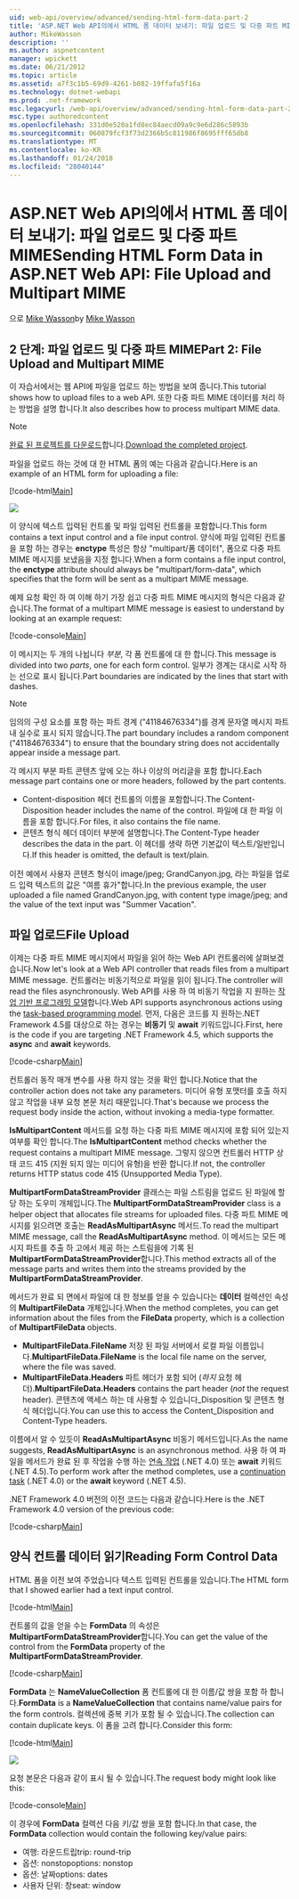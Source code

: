 ```yaml
---
uid: web-api/overview/advanced/sending-html-form-data-part-2
title: 'ASP.NET Web API의에서 HTML 폼 데이터 보내기: 파일 업로드 및 다중 파트 MIME | Microsoft Docs'
author: MikeWasson
description: ''
ms.author: aspnetcontent
manager: wpickett
ms.date: 06/21/2012
ms.topic: article
ms.assetid: a7f3c1b5-69d9-4261-b082-19ffafa5f16a
ms.technology: dotnet-webapi
ms.prod: .net-framework
msc.legacyurl: /web-api/overview/advanced/sending-html-form-data-part-2
msc.type: authoredcontent
ms.openlocfilehash: 331d0e520a1fd8ec84aecd09a9c9e6d286c5893b
ms.sourcegitcommit: 060879fcf3f73d2366b5c811986f8695fff65db8
ms.translationtype: MT
ms.contentlocale: ko-KR
ms.lasthandoff: 01/24/2018
ms.locfileid: "28040144"
---
```

<a name="sending-html-form-data-in-aspnet-web-api-file-upload-and-multipart-mime"></a><span data-ttu-id="6e8e5-102">ASP.NET Web API의에서 HTML 폼 데이터 보내기: 파일 업로드 및 다중 파트 MIME</span><span class="sxs-lookup"><span data-stu-id="6e8e5-102">Sending HTML Form Data in ASP.NET Web API: File Upload and Multipart MIME</span></span>
====================
<span data-ttu-id="6e8e5-103">으로 [Mike Wasson](https://github.com/MikeWasson)</span><span class="sxs-lookup"><span data-stu-id="6e8e5-103">by [Mike Wasson](https://github.com/MikeWasson)</span></span>

## <a name="part-2-file-upload-and-multipart-mime"></a><span data-ttu-id="6e8e5-104">2 단계: 파일 업로드 및 다중 파트 MIME</span><span class="sxs-lookup"><span data-stu-id="6e8e5-104">Part 2: File Upload and Multipart MIME</span></span>

<span data-ttu-id="6e8e5-105">이 자습서에서는 웹 API에 파일을 업로드 하는 방법을 보여 줍니다.</span><span class="sxs-lookup"><span data-stu-id="6e8e5-105">This tutorial shows how to upload files to a web API.</span></span> <span data-ttu-id="6e8e5-106">또한 다중 파트 MIME 데이터를 처리 하는 방법을 설명 합니다.</span><span class="sxs-lookup"><span data-stu-id="6e8e5-106">It also describes how to process multipart MIME data.</span></span>

> [!NOTE]
> <span data-ttu-id="6e8e5-107">[완료 된 프로젝트를 다운로드](https://code.msdn.microsoft.com/ASPNET-Web-API-File-Upload-a8c0fb0d)합니다.</span><span class="sxs-lookup"><span data-stu-id="6e8e5-107">[Download the completed project](https://code.msdn.microsoft.com/ASPNET-Web-API-File-Upload-a8c0fb0d).</span></span>


<span data-ttu-id="6e8e5-108">파일을 업로드 하는 것에 대 한 HTML 폼의 예는 다음과 같습니다.</span><span class="sxs-lookup"><span data-stu-id="6e8e5-108">Here is an example of an HTML form for uploading a file:</span></span>

[!code-html[Main](sending-html-form-data-part-2/samples/sample1.html)]

![](sending-html-form-data-part-2/_static/image1.png)

<span data-ttu-id="6e8e5-109">이 양식에 텍스트 입력된 컨트롤 및 파일 입력된 컨트롤을 포함합니다.</span><span class="sxs-lookup"><span data-stu-id="6e8e5-109">This form contains a text input control and a file input control.</span></span> <span data-ttu-id="6e8e5-110">양식에 파일 입력된 컨트롤을 포함 하는 경우는 **enctype** 특성은 항상 &quot;multipart/폼 데이터&quot;, 폼으로 다중 파트 MIME 메시지를 보냈음을 지정 합니다.</span><span class="sxs-lookup"><span data-stu-id="6e8e5-110">When a form contains a file input control, the **enctype** attribute should always be &quot;multipart/form-data&quot;, which specifies that the form will be sent as a multipart MIME message.</span></span>

<span data-ttu-id="6e8e5-111">예제 요청 확인 하 여 이해 하기 가장 쉽고 다중 파트 MIME 메시지의 형식은 다음과 같습니다.</span><span class="sxs-lookup"><span data-stu-id="6e8e5-111">The format of a multipart MIME message is easiest to understand by looking at an example request:</span></span>

[!code-console[Main](sending-html-form-data-part-2/samples/sample2.cmd)]

<span data-ttu-id="6e8e5-112">이 메시지는 두 개의 나뉩니다 *부분*, 각 폼 컨트롤에 대 한 합니다.</span><span class="sxs-lookup"><span data-stu-id="6e8e5-112">This message is divided into two *parts*, one for each form control.</span></span> <span data-ttu-id="6e8e5-113">일부가 경계는 대시로 시작 하는 선으로 표시 됩니다.</span><span class="sxs-lookup"><span data-stu-id="6e8e5-113">Part boundaries are indicated by the lines that start with dashes.</span></span>

> [!NOTE]
> <span data-ttu-id="6e8e5-114">임의의 구성 요소를 포함 하는 파트 경계 (&quot;41184676334&quot;)를 경계 문자열 메시지 파트 내 실수로 표시 되지 않습니다.</span><span class="sxs-lookup"><span data-stu-id="6e8e5-114">The part boundary includes a random component (&quot;41184676334&quot;) to ensure that the boundary string does not accidentally appear inside a message part.</span></span>


<span data-ttu-id="6e8e5-115">각 메시지 부분 파트 콘텐츠 앞에 오는 하나 이상의 머리글을 포함 합니다.</span><span class="sxs-lookup"><span data-stu-id="6e8e5-115">Each message part contains one or more headers, followed by the part contents.</span></span>

- <span data-ttu-id="6e8e5-116">Content-disposition 헤더 컨트롤의 이름을 포함합니다.</span><span class="sxs-lookup"><span data-stu-id="6e8e5-116">The Content-Disposition header includes the name of the control.</span></span> <span data-ttu-id="6e8e5-117">파일에 대 한 파일 이름을 포함 합니다.</span><span class="sxs-lookup"><span data-stu-id="6e8e5-117">For files, it also contains the file name.</span></span>
- <span data-ttu-id="6e8e5-118">콘텐츠 형식 헤더 데이터 부분에 설명합니다.</span><span class="sxs-lookup"><span data-stu-id="6e8e5-118">The Content-Type header describes the data in the part.</span></span> <span data-ttu-id="6e8e5-119">이 헤더를 생략 하면 기본값이 텍스트/일반입니다.</span><span class="sxs-lookup"><span data-stu-id="6e8e5-119">If this header is omitted, the default is text/plain.</span></span>

<span data-ttu-id="6e8e5-120">이전 예에서 사용자 콘텐츠 형식이 image/jpeg; GrandCanyon.jpg, 라는 파일을 업로드 입력 텍스트의 값은 &quot;여름 휴가&quot;합니다.</span><span class="sxs-lookup"><span data-stu-id="6e8e5-120">In the previous example, the user uploaded a file named GrandCanyon.jpg, with content type image/jpeg; and the value of the text input was &quot;Summer Vacation&quot;.</span></span>

## <a name="file-upload"></a><span data-ttu-id="6e8e5-121">파일 업로드</span><span class="sxs-lookup"><span data-stu-id="6e8e5-121">File Upload</span></span>

<span data-ttu-id="6e8e5-122">이제는 다중 파트 MIME 메시지에서 파일을 읽어 하는 Web API 컨트롤러에 살펴보겠습니다.</span><span class="sxs-lookup"><span data-stu-id="6e8e5-122">Now let's look at a Web API controller that reads files from a multipart MIME message.</span></span> <span data-ttu-id="6e8e5-123">컨트롤러는 비동기적으로 파일을 읽이 됩니다.</span><span class="sxs-lookup"><span data-stu-id="6e8e5-123">The controller will read the files asynchronously.</span></span> <span data-ttu-id="6e8e5-124">Web API를 사용 하 여 비동기 작업을 지 원하는 [작업 기반 프로그래밍 모델](https://msdn.microsoft.com/library/dd460693.aspx)합니다.</span><span class="sxs-lookup"><span data-stu-id="6e8e5-124">Web API supports asynchronous actions using the [task-based programming model](https://msdn.microsoft.com/library/dd460693.aspx).</span></span> <span data-ttu-id="6e8e5-125">먼저, 다음은 코드를 지 원하는.NET Framework 4.5를 대상으로 하는 경우는 **비동기** 및 **await** 키워드입니다.</span><span class="sxs-lookup"><span data-stu-id="6e8e5-125">First, here is the code if you are targeting .NET Framework 4.5, which supports the **async** and **await** keywords.</span></span>

[!code-csharp[Main](sending-html-form-data-part-2/samples/sample3.cs)]

<span data-ttu-id="6e8e5-126">컨트롤러 동작 매개 변수를 사용 하지 않는 것을 확인 합니다.</span><span class="sxs-lookup"><span data-stu-id="6e8e5-126">Notice that the controller action does not take any parameters.</span></span> <span data-ttu-id="6e8e5-127">미디어 유형 포맷터를 호출 하지 않고 작업을 내부 요청 본문 처리 때문입니다.</span><span class="sxs-lookup"><span data-stu-id="6e8e5-127">That's because we process the request body inside the action, without invoking a media-type formatter.</span></span>

<span data-ttu-id="6e8e5-128">**IsMultipartContent** 메서드를 요청 하는 다중 파트 MIME 메시지에 포함 되어 있는지 여부를 확인 합니다.</span><span class="sxs-lookup"><span data-stu-id="6e8e5-128">The **IsMultipartContent** method checks whether the request contains a multipart MIME message.</span></span> <span data-ttu-id="6e8e5-129">그렇지 않으면 컨트롤러 HTTP 상태 코드 415 (지원 되지 않는 미디어 유형)을 반환 합니다.</span><span class="sxs-lookup"><span data-stu-id="6e8e5-129">If not, the controller returns HTTP status code 415 (Unsupported Media Type).</span></span>

<span data-ttu-id="6e8e5-130">**MultipartFormDataStreamProvider** 클래스는 파일 스트림을 업로드 된 파일에 할당 하는 도우미 개체입니다.</span><span class="sxs-lookup"><span data-stu-id="6e8e5-130">The **MultipartFormDataStreamProvider** class is a helper object that allocates file streams for uploaded files.</span></span> <span data-ttu-id="6e8e5-131">다중 파트 MIME 메시지를 읽으려면 호출는 **ReadAsMultipartAsync** 메서드.</span><span class="sxs-lookup"><span data-stu-id="6e8e5-131">To read the multipart MIME message, call the **ReadAsMultipartAsync** method.</span></span> <span data-ttu-id="6e8e5-132">이 메서드는 모든 메시지 파트를 추출 하 고에서 제공 하는 스트림을에 기록 된 **MultipartFormDataStreamProvider**합니다.</span><span class="sxs-lookup"><span data-stu-id="6e8e5-132">This method extracts all of the message parts and writes them into the streams provided by the **MultipartFormDataStreamProvider**.</span></span>

<span data-ttu-id="6e8e5-133">메서드가 완료 되 면에서 파일에 대 한 정보를 얻을 수 있습니다는 **데이터** 컬렉션인 속성의 **MultipartFileData** 개체입니다.</span><span class="sxs-lookup"><span data-stu-id="6e8e5-133">When the method completes, you can get information about the files from the **FileData** property, which is a collection of **MultipartFileData** objects.</span></span>

- <span data-ttu-id="6e8e5-134">**MultipartFileData.FileName** 저장 된 파일 서버에서 로컬 파일 이름입니다.</span><span class="sxs-lookup"><span data-stu-id="6e8e5-134">**MultipartFileData.FileName** is the local file name on the server, where the file was saved.</span></span>
- <span data-ttu-id="6e8e5-135">**MultipartFileData.Headers** 파트 헤더가 포함 되어 (*하지* 요청 헤더).</span><span class="sxs-lookup"><span data-stu-id="6e8e5-135">**MultipartFileData.Headers** contains the part header (*not* the request header).</span></span> <span data-ttu-id="6e8e5-136">콘텐츠에 액세스 하는 데 사용할 수 있습니다\_Disposition 및 콘텐츠 형식 헤더입니다.</span><span class="sxs-lookup"><span data-stu-id="6e8e5-136">You can use this to access the Content\_Disposition and Content-Type headers.</span></span>

<span data-ttu-id="6e8e5-137">이름에서 알 수 있듯이 **ReadAsMultipartAsync** 비동기 메서드입니다.</span><span class="sxs-lookup"><span data-stu-id="6e8e5-137">As the name suggests, **ReadAsMultipartAsync** is an asynchronous method.</span></span> <span data-ttu-id="6e8e5-138">사용 하 여 파일을 메서드가 완료 된 후 작업을 수행 하는 [연속 작업](https://msdn.microsoft.com/library/ee372288.aspx) (.NET 4.0) 또는 **await** 키워드 (.NET 4.5).</span><span class="sxs-lookup"><span data-stu-id="6e8e5-138">To perform work after the method completes, use a [continuation task](https://msdn.microsoft.com/library/ee372288.aspx) (.NET 4.0) or the **await** keyword (.NET 4.5).</span></span>

<span data-ttu-id="6e8e5-139">.NET Framework 4.0 버전의 이전 코드는 다음과 같습니다.</span><span class="sxs-lookup"><span data-stu-id="6e8e5-139">Here is the .NET Framework 4.0 version of the previous code:</span></span>

[!code-csharp[Main](sending-html-form-data-part-2/samples/sample4.cs)]

## <a name="reading-form-control-data"></a><span data-ttu-id="6e8e5-140">양식 컨트롤 데이터 읽기</span><span class="sxs-lookup"><span data-stu-id="6e8e5-140">Reading Form Control Data</span></span>

<span data-ttu-id="6e8e5-141">HTML 폼을 이전 보여 주었습니다 텍스트 입력된 컨트롤을 있습니다.</span><span class="sxs-lookup"><span data-stu-id="6e8e5-141">The HTML form that I showed earlier had a text input control.</span></span>

[!code-html[Main](sending-html-form-data-part-2/samples/sample5.html)]

<span data-ttu-id="6e8e5-142">컨트롤의 값을 얻을 수는 **FormData** 의 속성은 **MultipartFormDataStreamProvider**합니다.</span><span class="sxs-lookup"><span data-stu-id="6e8e5-142">You can get the value of the control from the **FormData** property of the **MultipartFormDataStreamProvider**.</span></span>

[!code-csharp[Main](sending-html-form-data-part-2/samples/sample6.cs?highlight=15)]

<span data-ttu-id="6e8e5-143">**FormData** 는 **NameValueCollection** 폼 컨트롤에 대 한 이름/값 쌍을 포함 하 합니다.</span><span class="sxs-lookup"><span data-stu-id="6e8e5-143">**FormData** is a **NameValueCollection** that contains name/value pairs for the form controls.</span></span> <span data-ttu-id="6e8e5-144">컬렉션에 중복 키가 포함 될 수 있습니다.</span><span class="sxs-lookup"><span data-stu-id="6e8e5-144">The collection can contain duplicate keys.</span></span> <span data-ttu-id="6e8e5-145">이 폼을 고려 합니다.</span><span class="sxs-lookup"><span data-stu-id="6e8e5-145">Consider this form:</span></span>

[!code-html[Main](sending-html-form-data-part-2/samples/sample7.html)]

![](sending-html-form-data-part-2/_static/image2.png)

<span data-ttu-id="6e8e5-146">요청 본문은 다음과 같이 표시 될 수 있습니다.</span><span class="sxs-lookup"><span data-stu-id="6e8e5-146">The request body might look like this:</span></span>

[!code-console[Main](sending-html-form-data-part-2/samples/sample8.cmd)]

<span data-ttu-id="6e8e5-147">이 경우에 **FormData** 컬렉션 다음 키/값 쌍을 포함 합니다.</span><span class="sxs-lookup"><span data-stu-id="6e8e5-147">In that case, the **FormData** collection would contain the following key/value pairs:</span></span>

- <span data-ttu-id="6e8e5-148">여행: 라운드트립</span><span class="sxs-lookup"><span data-stu-id="6e8e5-148">trip: round-trip</span></span>
- <span data-ttu-id="6e8e5-149">옵션: nonstop</span><span class="sxs-lookup"><span data-stu-id="6e8e5-149">options: nonstop</span></span>
- <span data-ttu-id="6e8e5-150">옵션: 날짜</span><span class="sxs-lookup"><span data-stu-id="6e8e5-150">options: dates</span></span>
- <span data-ttu-id="6e8e5-151">사용자 단위: 창</span><span class="sxs-lookup"><span data-stu-id="6e8e5-151">seat: window</span></span>
